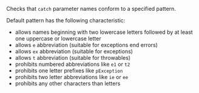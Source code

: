 Checks that `catch` parameter names conform to a specified pattern.

Default pattern has the following characteristic:

-   allows names beginning with two lowercase letters followed by at
    least one uppercase or lowercase letter
-   allows `e` abbreviation (suitable for exceptions end errors)
-   allows `ex` abbreviation (suitable for exceptions)
-   allows `t` abbreviation (suitable for throwables)
-   prohibits numbered abbreviations like `e1` or `t2`
-   prohibits one letter prefixes like `pException`
-   prohibits two letter abbreviations like `ie` or `ee`
-   prohibits any other characters than letters
